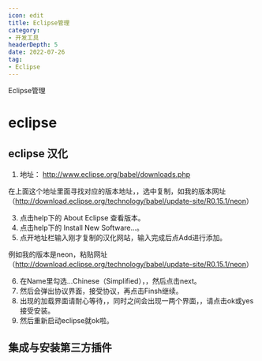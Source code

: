 ```yaml
---
icon: edit
title: Eclipse管理
category: 
- 开发工具
headerDepth: 5
date: 2022-07-26
tag:
- Eclipse
---
```


Eclipse管理

<!-- more -->

# eclipse

## eclipse 汉化

1) 地址：  <http://www.eclipse.org/babel/downloads.php>

在上面这个地址里面寻找对应的版本地址，，选中复制，如我的版本网址（<http://download.eclipse.org/technology/babel/update-site/R0.15.1/neon>）

3) 点击help下的  About Eclipse   查看版本。
4) 点击help下的    Install New Software...。
5) 点开地址栏输入刚才复制的汉化网站，输入完成后点Add进行添加。  

例如我的版本是neon，粘贴网址（<http://download.eclipse.org/technology/babel/update-site/R0.15.1/neon>）

6) 在Name里勾选...Chinese（Simplified），，然后点击next。
7) 然后会弹出协议界面，接受协议，再点击Finsh继续。
8) 出现的加载界面请耐心等待，，同时之间会出现一两个界面，，请点击ok或yes接受安装。
9) 然后重新启动eclipse就ok啦。

## 集成与安装第三方插件
